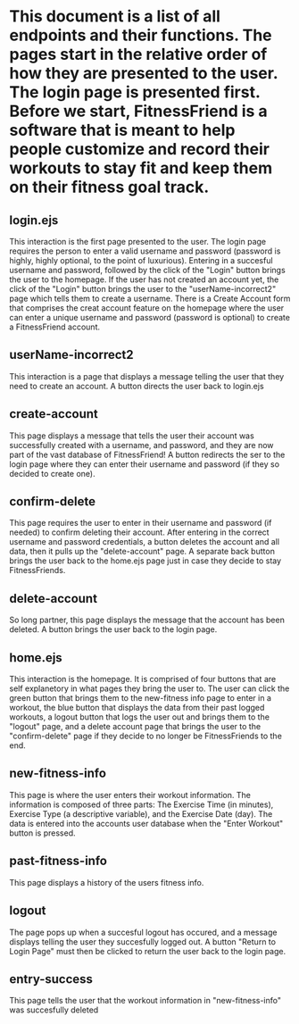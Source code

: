 # This document is a list of all endpoints and their functions. The pages start in the relative order of how they are presented to the user. The login page is presented first. Before we start, FitnessFriend is a software that is meant to help people customize and record their workouts to stay fit and keep them on their fitness goal track.


## login.ejs
This interaction is the first page presented to the user. The login page requires the person to enter a valid username and password (password is highly, highly optional, to the point of luxurious). Entering in a succesful username and password, followed by the click of the "Login" button brings the user to the homepage.
If the user has not created an account yet, the click of the "Login" button brings the user to the "userName-incorrect2" page which tells them to create a username.
There is a Create Account form that comprises the creat account feature on the homepage where the user can enter a unique username and password (password is optional) to create a FitnessFriend account.

## userName-incorrect2

This interaction is a page that displays a message telling the user that they need to create an account. A button directs the user back to login.ejs

## create-account
This page displays a message that tells the user their account was successfully created with a username, and password, and they are now part of the vast database of FitnessFriend! A button redirects the ser to the login page where they can enter their username and password (if they so decided to create one).

## confirm-delete
This page requires the user to enter in their username and password (if needed) to confirm deleting their account. After entering in the correct username and password credentials, a button deletes the account and all data, then it pulls up the "delete-account" page. A separate back button brings the user back to the home.ejs page just in case they decide to stay FitnessFriends. 

## delete-account
So long partner, this page displays the message that the account has been deleted. A button brings the user back to the login page.

## home.ejs
This interaction is the homepage. It is comprised of four buttons that are self explanetory in what pages they bring the user to. The user can click the green button that brings them to the new-fitness info page to enter in a workout, the blue button that displays the data from their past logged workouts, a logout button that logs the user out and brings them to the "logout" page, and a delete account page that brings the user to the "confirm-delete" page if they decide to no longer be FitnessFriends to the end.

## new-fitness-info
This page is where the user enters their workout information. The information is composed of three parts: The Exercise Time (in minutes), Exercise Type (a descriptive variable), and the Exercise Date (day). The data is entered into the accounts user database when the "Enter Workout" button is pressed.



## past-fitness-info
This page displays a history of the users fitness info.

## logout
The page pops up when a succesful logout has occured, and a message displays telling the user they succesfully logged out. A button "Return to Login Page" must then be clicked to return the user back to the login page.

## entry-success

This page tells the user that the workout information in "new-fitness-info" was succesfully deleted

